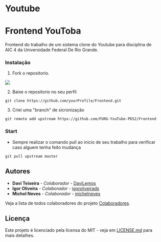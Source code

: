 # Youtube



# Frontend YouToba

Frontend do trabalho de um sistema clone do Youtube para disciplina de AIC 4 da Universidade Federal De Rio Grande.

### Instalação

1. Fork o repositorio.

![](https://cdn.discordapp.com/attachments/704786714769490101/773372116845330462/unknown.png)

2. Baixe o repositorio no seu perfil
```
git clone https://github.com/yourProfile/Frontend.git
```
3. Criei uma "branch" de sicronização

```
git remote add upstream https://github.com/FURG-YouTube-PDS2/Frontend
```

### Start

* Sempre realizar o comando pull ao inicio de seu trabalho para verificar caso alguem tenha feito mudança

```
git pull upstream master
```


## Autores
* **Davi Teixeira** - *Colaborador* - [DaviLemos](https://github.com/DaviLemos)
* **Igor Oliveira** - *Colaborador* - [igoroliveirads](https://github.com/igoroliveirads)
* **Michel Neves** - *Colaborador* - [michelneves](https://github.com/michelneves)

Veja a lista de todos colaboradores do projeto [Colaboradores](https://github.com/orgs/FURG-YouTube-PDS2/people).

## Licença
Este projeto é licenciado pela licensa do MIT - veja em [LICENSE.md](LICENSE.md) para mais detalhes.
